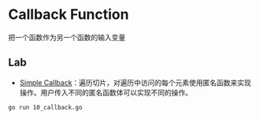 # Callback Function

把一个函数作为另一个函数的输入变量

## Lab

- [Simple Callback](10_callback.go)：遍历切片，对遍历中访问的每个元素使用匿名函数来实现操作。用户传入不同的匿名函数体可以实现不同的操作。

```shell
go run 10_callback.go
```
